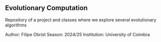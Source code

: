 ## Evolutionary Computation
Repository of a project and classes where we explore several evolutionary algorithms

Author: Filipe Obrist
Season: 2024/25
Institution: University of Coimbra
